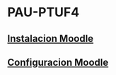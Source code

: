 # PAU-PTUF4

## [Instalacion Moodle](/instalacion-moodle/README.md)

## [Configuracion Moodle](/configuracion-moodle/README.md)